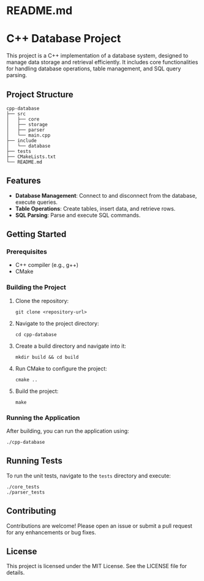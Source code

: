 # README.md

# C++ Database Project

This project is a C++ implementation of a database system, designed to manage data storage and retrieval efficiently. It includes core functionalities for handling database operations, table management, and SQL query parsing.

## Project Structure

```
cpp-database
├── src
│   ├── core
│   ├── storage
│   ├── parser
│   └── main.cpp
├── include
│   └── database
├── tests
├── CMakeLists.txt
└── README.md
```

## Features

- **Database Management**: Connect to and disconnect from the database, execute queries.
- **Table Operations**: Create tables, insert data, and retrieve rows.
- **SQL Parsing**: Parse and execute SQL commands.

## Getting Started

### Prerequisites

- C++ compiler (e.g., g++)
- CMake

### Building the Project

1. Clone the repository:
   ```
   git clone <repository-url>
   ```
2. Navigate to the project directory:
   ```
   cd cpp-database
   ```
3. Create a build directory and navigate into it:
   ```
   mkdir build && cd build
   ```
4. Run CMake to configure the project:
   ```
   cmake ..
   ```
5. Build the project:
   ```
   make
   ```

### Running the Application

After building, you can run the application using:
```
./cpp-database
```

## Running Tests

To run the unit tests, navigate to the `tests` directory and execute:
```
./core_tests
./parser_tests
```

## Contributing

Contributions are welcome! Please open an issue or submit a pull request for any enhancements or bug fixes.

## License

This project is licensed under the MIT License. See the LICENSE file for details.